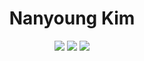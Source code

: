 
<div align="center">
  
  <h1>Nanyoung Kim</h1>
  <img src="https://img.shields.io/badge/NestJS-E0234E?style=for-the-badge&logo=NestJS&logoColor=black"/>
  <img src="https://img.shields.io/badge/NextJS-010101?style=for-the-badge&logo=Next.js&logoColor=white"/>
  <img src="https://img.shields.io/badge/Python-000080?style=for-the-badge&logo=Python&logoColor=yellow"/>
</div>
